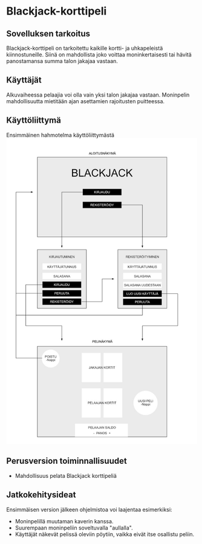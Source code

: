# Blackjack-korttipeli
## Sovelluksen tarkoitus
Blackjack-korttipeli on tarkoitettu kaikille kortti- ja uhkapeleistä kiinnostuneille. Siinä on mahdollista joko voittaa moninkertaisesti tai hävitä panostamansa summa talon jakajaa vastaan.
## Käyttäjät
Alkuvaiheessa pelaajia voi olla vain yksi talon jakajaa vastaan. Moninpelin mahdollisuutta mietitään ajan asettamien rajoitusten puitteessa.
## Käyttöliittymä
Ensimmäinen hahmotelma käyttöliittymästä
![käyttöliittymä](/dokumentaatio/kayttoliittyma.jpg)
## Perusversion toiminnallisuudet
- Mahdollisuus pelata Blackjack korttipeliä
## Jatkokehitysideat
Ensimmäisen version jälkeen ohjelmistoa voi laajentaa esimerkiksi:
- Moninpelillä muutaman kaverin kanssa.
- Suurempaan moninpeliin soveltuvalla "aullalla".
- Käyttäjät näkevät pelissä oleviin pöytiin, vaikka eivät itse osallistu peliin.
